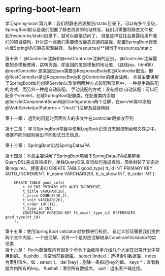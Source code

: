 # spring-boot-learn
学习spring-boot
第九章：我们将静态资源放到/static目录下，可以有多个层级，
SpringBoot默认给我们配置了静态资源的地址转发，我们只需要将静态文件放到/resources/static目录下，就可以直接访问了。
但是这样往往会暴露给用户我们的项目结构，针对这一点我们需要修改静态资源的路径，配置SpringBoot修改内置SpringMVC静态资源路径，
映射/resources/**相当于/resources/static

第十章：
	@Controller注解和@restController注解的区别，
		@Controller注解需要配合模板使用，跳转页面，即返回的值是模板的地址值，（路径jsp，html等）
		@restController 原来返回json需要@ResponseBody和@Controller配合。即@RestController是@ResponseBody和@Controller的组合注解。
本章主要讲解了SpringBoot如何创建Servlet以及使用两种方式装配到项目中，一种是手动装配的方式、而另外一种是自动装配。
	手动装配的方式：没有成功
	自动装配：可以匹配多个servlet，创建SpringBoot配置类，在配置类内添加@ServletComponentScan和@Configuration两个注解，在servlet类中添加@WebServlet(urlPatterns = "/test2")注解及路径映射
		
第十一章：
	遇到的问题时页面传入的多文件在controller层接收不到
	
第十二章：
	学习SpringBoot项目中使用LogBack记录日志到控制台和文件之中，根据不同的级别输出不同形式日志信息。
	
第十三章：
	SpringBoot实战SpringDataJPA
	
第十四章：本章主要讲解了SpringBoot项目下SpringDataJPA如果整合QueryDSL完成查询操作，单独QueryDSL查询如何完成查询，简单封装了查询对象Inquirer。
	建表语句
		CREATE TABLE good_type(
			tt_id INT PRIMARY KEY AUTO_INCREMENT,
			tt_name VARCHAR(20),
			tt_is_show INT,
			tt_order INT
			);

		CREATE TABLE good_info(
			t_id INT PRIMARY KEY AUTO_INCREMENT,
			t_title VARCHAR(20),
			t_price DOUBLE(10,2),
			t_unit VARCHAR(20),
			t_order INT(11),
			t_type_id INT,
			CONSTRAINT FOREIGN KEY fk_emp(t_type_id) REFERENCES good_type(tt_id)
		);

第十五章：使用SpringBoot validator对参数进行校验，
	自定义验证需要我们提供两个文件内容，一个是注解、另外一个是对应注解继承ConstraintValidator的实现类	
第十六章：
	Redis数据库内有很多个命令下面我简单介绍几个大家在日常开发中常用到的。
	flushdb：清空当前数据库。
	select [index]：选择索引数据库，index为索引值名，如：select 1。
	del [key]：删除一条指定key的值。
	keys *：查看数据库内所有的key。
	flushall：清空所有数据库。
	quit：退出客户端连接。
	
